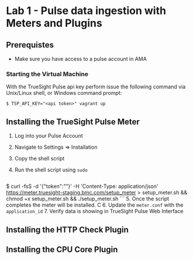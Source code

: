 Lab 1 - Pulse data ingestion with Meters and Plugins
====================================================


## Prerequistes

- Make sure you have access to a pulse account in AMA

### Starting the Virtual Machine

With the TrueSight Pulse api key perform issue the following command via Unix/Linux shell, or Windows command prompt:

```
$ TSP_API_KEY="<api token>" vagrant up
```

## Installing the TrueSight Pulse Meter

1. Log into your Pulse Account
2. Navigate to Settings => Installation
3. Copy the shell script
4. Run the shell script using `sudo`

     ```
$ curl -fsS -d '{"token":"<api token>"}' -H 'Content-Type: application/json' https://meter.truesight-staging.bmc.com/setup_meter > setup_meter.sh && chmod +x setup_meter.sh && ./setup_meter.sh
     ```
5. Once the script completes the meter will be installed. C
6. Update the `meter.conf` with the `application_id`
7. Verify data is showing in TrueSight Pulse Web Interface

## Installing the HTTP Check Plugin


## Installing the CPU Core Plugin